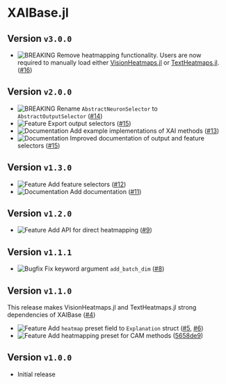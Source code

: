 # XAIBase.jl
## Version `v3.0.0`
* ![BREAKING][badge-breaking] Remove heatmapping functionality. 
  Users are now required to manually load either 
  [VisionHeatmaps.jl](https://julia-xai.github.io/XAIDocs/VisionHeatmaps/stable/) or
  [TextHeatmaps.jl](https://julia-xai.github.io/XAIDocs/TextHeatmaps/stable/). ([#16][pr-16])

## Version `v2.0.0`
* ![BREAKING][badge-breaking] Rename `AbstractNeuronSelector` to `AbstractOutputSelector` ([#14][pr-14])
* ![Feature][badge-feature] Export output selectors ([#15][pr-15])
* ![Documentation][badge-docs] Add example implementations of XAI methods ([#13][pr-13])
* ![Documentation][badge-docs] Improved documentation of output and feature selectors ([#15][pr-15])

## Version `v1.3.0`
* ![Feature][badge-feature] Add feature selectors ([#12][pr-12])
* ![Documentation][badge-docs] Add documentation ([#11][pr-11])

## Version `v1.2.0`
* ![Feature][badge-feature] Add API for direct heatmapping ([#9][pr-9])

## Version `v1.1.1`
* ![Bugfix][badge-bugfix] Fix keyword argument `add_batch_dim` ([#8][pr-8])

## Version `v1.1.0`
This release makes VisionHeatmaps.jl and TextHeatmaps.jl strong dependencies of XAIBase ([#4][pr-4])
* ![Feature][badge-feature] Add `heatmap` preset field to `Explanation` struct ([#5][pr-5], [#6][pr-6])
* ![Feature][badge-feature] Add heatmapping preset for CAM methods ([5658de9](https://github.com/Julia-XAI/XAIBase.jl/commit/5658de9))

## Version `v1.0.0`
* Initial release

<!--
# Badges
![BREAKING][badge-breaking]
![Deprecation][badge-deprecation]
![Feature][badge-feature]
![Enhancement][badge-enhancement]
![Bugfix][badge-bugfix]
![Experimental][badge-experimental]
![Maintenance][badge-maintenance]
![Documentation][badge-docs]
-->

[pr-16]: https://github.com/Julia-XAI/XAIBase.jl/pull/16
[pr-15]: https://github.com/Julia-XAI/XAIBase.jl/pull/15
[pr-14]: https://github.com/Julia-XAI/XAIBase.jl/pull/14
[pr-13]: https://github.com/Julia-XAI/XAIBase.jl/pull/13
[pr-12]: https://github.com/Julia-XAI/XAIBase.jl/pull/12
[pr-11]: https://github.com/Julia-XAI/XAIBase.jl/pull/11
[pr-9]: https://github.com/Julia-XAI/XAIBase.jl/pull/9
[pr-8]: https://github.com/Julia-XAI/XAIBase.jl/pull/8
[pr-6]: https://github.com/Julia-XAI/XAIBase.jl/pull/6
[pr-5]: https://github.com/Julia-XAI/XAIBase.jl/pull/5
[pr-4]: https://github.com/Julia-XAI/XAIBase.jl/pull/4

[badge-breaking]: https://img.shields.io/badge/BREAKING-red.svg
[badge-deprecation]: https://img.shields.io/badge/deprecation-orange.svg
[badge-feature]: https://img.shields.io/badge/feature-green.svg
[badge-enhancement]: https://img.shields.io/badge/enhancement-blue.svg
[badge-bugfix]: https://img.shields.io/badge/bugfix-purple.svg
[badge-security]: https://img.shields.io/badge/security-black.svg
[badge-experimental]: https://img.shields.io/badge/experimental-lightgrey.svg
[badge-maintenance]: https://img.shields.io/badge/maintenance-gray.svg
[badge-docs]: https://img.shields.io/badge/docs-orange.svg